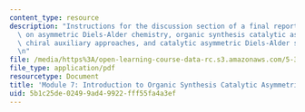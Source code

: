 ```yaml
---
content_type: resource
description: "Instructions for the discussion section of a final report assignment\
  \ on asymmetric Diels-Alder chemistry, organic synthesis catalytic asymmetric cycloadditions,\
  \ chiral auxiliary approaches, and catalytic asymmetric Diels-Alder strategies.\r\
  \n"
file: /media/https%3A/open-learning-course-data-rc.s3.amazonaws.com/5-37-introduction-to-organic-synthesis-laboratory-spring-2009/5b1c25de02499ad49922fff55fa4a3ef_MIT5_37s09_lab01_FinalReport.pdf
file_type: application/pdf
resourcetype: Document
title: 'Module 7: Introduction to Organic Synthesis Catalytic Asymmetric Cycloadditions '
uid: 5b1c25de-0249-9ad4-9922-fff55fa4a3ef
---
```

